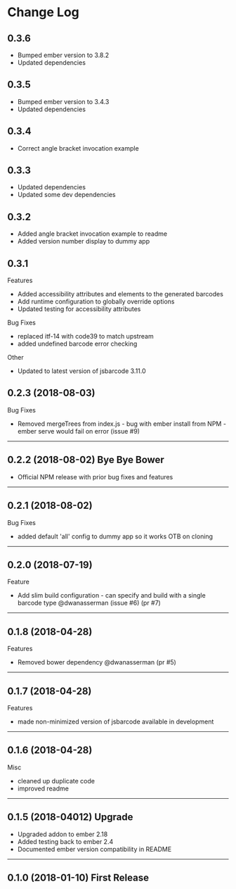 # Change Log

## 0.3.6

* Bumped ember version to 3.8.2
* Updated dependencies

## 0.3.5

* Bumped ember version to 3.4.3
* Updated dependencies

## 0.3.4

* Correct angle bracket invocation example

## 0.3.3

* Updated dependencies
* Updated some dev dependencies

## 0.3.2

* Added angle bracket invocation example to readme
* Added version number display to dummy app

## 0.3.1

Features
* Added accessibility attributes and elements to the generated barcodes
* Add runtime configuration to globally override options
* Updated testing for accessibility attributes

Bug Fixes
* replaced itf-14 with code39 to match upstream
* added undefined barcode error checking

Other
* Updated to latest version of jsbarcode 3.11.0

## 0.2.3 (2018-08-03)

Bug Fixes
* Removed mergeTrees from index.js - bug with ember install from NPM - ember serve would fail on error (issue #9)

<hr> 

## 0.2.2 (2018-08-02) Bye Bye Bower

* Official NPM release with prior bug fixes and features

<hr>

## 0.2.1 (2018-08-02)

Bug Fixes

* added default 'all' config to dummy app so it works OTB on cloning
<hr>

## 0.2.0 (2018-07-19)

Feature
* Add slim build configuration - can specify and build with a single barcode type @dwanasserman (issue #6) (pr #7)

<hr>

## 0.1.8 (2018-04-28)

Features
* Removed bower dependency @dwanasserman (pr #5)

<hr>

## 0.1.7 (2018-04-28)

Features
* made non-minimized version of jsbarcode available in development

<hr>

## 0.1.6 (2018-04-28)

Misc
* cleaned up duplicate code
* improved readme

<hr>

## 0.1.5 (2018-04012) Upgrade

* Upgraded addon to ember 2.18
* Added testing back to ember 2.4
* Documented ember version compatibility in README

<hr>

## 0.1.0 (2018-01-10) First Release
